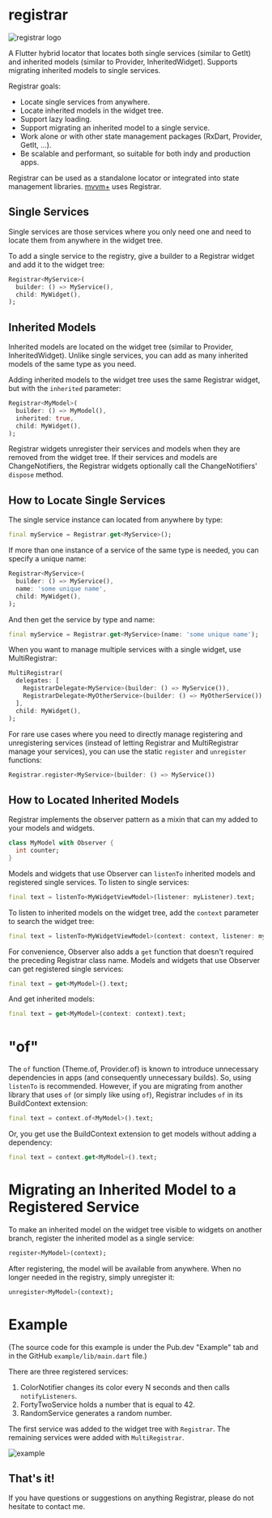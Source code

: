 # registrar

![registrar logo](https://github.com/buttonsrtoys/registrar/blob/main/assets/RegistrarLogo.png)

A Flutter hybrid locator that locates both single services (similar to GetIt) and inherited models (similar to Provider, InheritedWidget). Supports migrating inherited models to single services.

Registrar goals:
- Locate single services from anywhere.
- Locate inherited models in the widget tree.
- Support lazy loading.
- Support migrating an inherited model to a single service.
- Work alone or with other state management packages (RxDart, Provider, GetIt, ...).
- Be scalable and performant, so suitable for both indy and production apps.

Registrar can be used as a standalone locator or integrated into state management libraries. [mvvm+](https://pub.dev/packages/mvvm_plus) uses Registrar.

## Single Services

Single services are those services where you only need one and need to locate them from anywhere in the widget tree.

To add a single service to the registry, give a builder to a Registrar widget and add it to the widget tree:

```dart
Registrar<MyService>(
  builder: () => MyService(),
  child: MyWidget(),
);
```

## Inherited Models 

Inherited models are located on the widget tree (similar to Provider, InheritedWidget). Unlike single services, you can add as many inherited models of the same type as you need.

Adding inherited models to the widget tree uses the same Registrar widget, but with the `inherited` parameter:

```dart
Registrar<MyModel>(
  builder: () => MyModel(),
  inherited: true,
  child: MyWidget(),
);
```

Registrar widgets unregister their services and models when they are removed from the widget tree. If their services and models are ChangeNotifiers, the Registrar widgets optionally call the ChangeNotifiers' `dispose` method.

## How to Locate Single Services

The single service instance can located from anywhere by type:

```dart
final myService = Registrar.get<MyService>();
```

If more than one instance of a service of the same type is needed, you can specify a unique name:

```dart
Registrar<MyService>(
  builder: () => MyService(),
  name: 'some unique name',
  child: MyWidget(),
);
```

And then get the service by type and name:

```dart
final myService = Registrar.get<MyService>(name: 'some unique name');
```

When you want to manage multiple services with a single widget, use MultiRegistrar:

```dart
MultiRegistrar(
  delegates: [
    RegistrarDelegate<MyService>(builder: () => MyService()),
    RegistrarDelegate<MyOtherService>(builder: () => MyOtherService()),
  ],
  child: MyWidget(),
);
```

For rare use cases where you need to directly manage registering and unregistering services (instead of letting Registrar and MultiRegistrar manage your services), you can use the static `register` and `unregister` functions:

````dart
Registrar.register<MyService>(builder: () => MyService())
````

## How to Located Inherited Models

Registrar implements the observer pattern as a mixin that can my added to your models and widgets.

```dart
class MyModel with Observer {
  int counter;
}
```

Models and widgets that use Observer can `listenTo` inherited models and registered single services. To listen to single services:

```dart
final text = listenTo<MyWidgetViewModel>(listener: myListener).text;
```

To listen to inherited models on the widget tree, add the `context` parameter to search the widget tree:

```dart
final text = listenTo<MyWidgetViewModel>(context: context, listener: myListener).text;
```

For convenience, Observer also adds a `get` function that doesn't required the preceding Registrar class name. Models and widgets that use Observer can get registered single services:

```dart
final text = get<MyModel>().text;
```

And get inherited models:

```dart
final text = get<MyModel>(context: context).text;
```

# "of"

The `of` function (Theme.of, Provider.of) is known to introduce unnecessary dependencies in apps (and consequently unnecessary builds). So, using `listenTo` is recommended. However, if you are migrating from another library that uses `of` (or simply like using `of`), Registrar includes `of` in its BuildContext extension:

```dart
final text = context.of<MyModel>().text;
```

Or, you get use the BuildContext extension to get models without adding a dependency:

```dart
final text = context.get<MyModel>().text;
```

# Migrating an Inherited Model to a Registered Service

To make an inherited model on the widget tree visible to widgets on another branch, register the inherited model as a single service:

```dart
register<MyModel>(context);
```

After registering, the model will be available from anywhere. When no longer needed in the registry, simply unregister it:

```dart
unregister<MyModel>(context);
```

# Example
(The source code for this example is under the Pub.dev "Example" tab and in the GitHub `example/lib/main.dart` file.)

There are three registered services:
1. ColorNotifier changes its color every N seconds and then calls `notifyListeners`.
2. FortyTwoService holds a number that is equal to 42.
3. RandomService generates a random number.

The first service was added to the widget tree with `Registrar`. The remaining services were added with `MultiRegistrar`.

![example](https://github.com/buttonsrtoys/registrar/blob/main/example/example.gif)

## That's it! 

If you have questions or suggestions on anything Registrar, please do not hesitate to contact me.

